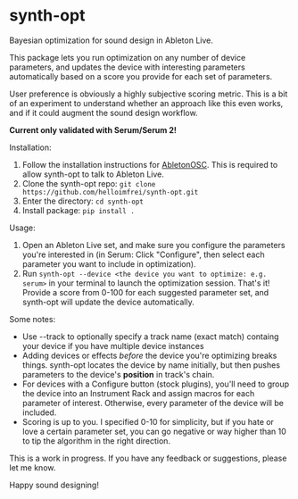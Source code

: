 # synth-opt
Bayesian optimization for sound design in Ableton Live. 

This package lets you run optimization on any number of device parameters, and updates the device with interesting parameters automatically based on a score you provide for each set of parameters. 

User preference is obviously a highly subjective scoring metric. This is a bit of an experiment to understand whether an approach like this even works, and if it could augment the sound design workflow.

**Current only validated with Serum/Serum 2!** 

Installation:
1. Follow the installation instructions for [AbletonOSC](https://github.com/ideoforms/AbletonOSC). This is required to allow synth-opt to talk to Ableton Live.
2. Clone the synth-opt repo: `git clone https://github.com/helloimfrei/synth-opt.git`
3. Enter the directory: `cd synth-opt`
4. Install package: `pip install .`

Usage:
1. Open an Ableton Live set, and make sure you configure the parameters you're interested in (in Serum: Click "Configure", then select each parameter you want to include in optimization).
2. Run `synth-opt --device <the device you want to optimize: e.g. serum>` in your terminal to launch the optimization session.
That's it! Provide a score from 0-100 for each suggested parameter set, and synth-opt will update the device automatically.

Some notes:
- Use --track to optionally specify a track name (exact match) containg your device if you have multiple device instances 
- Adding devices or effects *before* the device you're optimizing breaks things. synth-opt locates the device by name initially, but then pushes parameters to the device's **position** in track's chain. 
- For devices with a Configure button (stock plugins), you'll need to group the device into an Instrument Rack and assign macros for each parameter of interest. Otherwise, every parameter of the device will be included.
- Scoring is up to you. I specified 0-10 for simplicity, but if you hate or love a certain parameter set, you can go negative or way higher than 10 to tip the algorithm in the right direction.

This is a work in progress. If you have any feedback or suggestions, please let me know.

Happy sound designing!